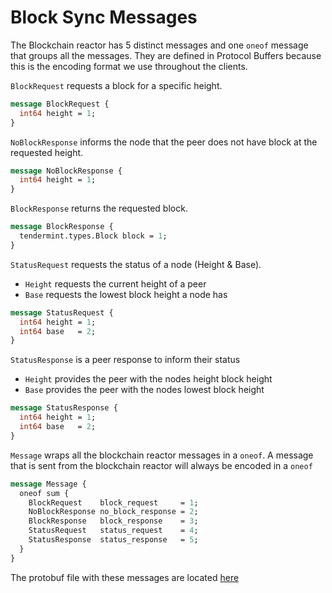 # Block Sync Messages

The Blockchain reactor has 5 distinct messages and one `oneof` message that groups all the messages. They are defined in Protocol Buffers because this is the encoding format we use throughout the clients.

`BlockRequest` requests a block for a specific height.

```protobuf
message BlockRequest {
  int64 height = 1;
}
```

`NoBlockResponse` informs the node that the peer does not have block at the requested height.

```protobuf
message NoBlockResponse {
  int64 height = 1;
}
```

`BlockResponse` returns the requested block.

```protobuf
message BlockResponse {
  tendermint.types.Block block = 1;
}
```

`StatusRequest` requests the status of a node (Height & Base).

- `Height` requests the current height of a peer
- `Base`  requests the lowest block height a node has

```protobuf
message StatusRequest {
  int64 height = 1;
  int64 base   = 2;
}
```

`StatusResponse` is a peer response to inform their status

- `Height` provides the peer with the nodes height block height
- `Base` provides the peer with the nodes lowest block height

```protobuf
message StatusResponse {
  int64 height = 1;
  int64 base   = 2;
}
```

`Message` wraps all the blockchain reactor messages in a `oneof`. A message that is sent from the blockchain reactor will always be encoded in a `oneof`

```protobuf
message Message {
  oneof sum {
    BlockRequest    block_request     = 1;
    NoBlockResponse no_block_response = 2;
    BlockResponse   block_response    = 3;
    StatusRequest   status_request    = 4;
    StatusResponse  status_response   = 5;
  }
}
```

The protobuf file with these messages are located [here](https://github.com/tendermint/tendermint/blob/dedf0d2350d561fffcb181c22e861914e7457619/proto/tendermint/blockchain/msgs.proto)
